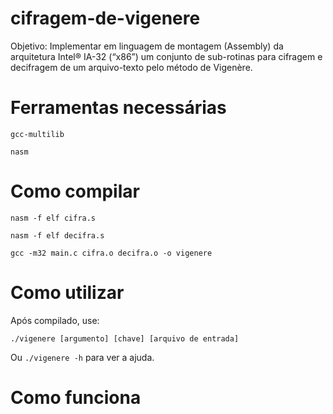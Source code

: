 # cifragem-de-vigenere
Objetivo: Implementar em linguagem de montagem (Assembly) da arquitetura Intel® IA-32 (“x86”) um conjunto de sub-rotinas para cifragem e decifragem de um arquivo-texto pelo método de Vigenère. 


# Ferramentas necessárias
`gcc-multilib`

`nasm`

# Como compilar
`nasm -f elf cifra.s`

`nasm -f elf decifra.s`

`gcc -m32 main.c cifra.o decifra.o -o vigenere`

# Como utilizar
Após compilado, use:

`./vigenere [argumento] [chave] [arquivo de entrada]`

Ou `./vigenere -h` para ver a ajuda.

# Como funciona
